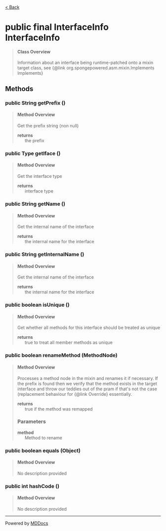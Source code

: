[< Back](../README.md)
# public final InterfaceInfo InterfaceInfo #
>#### Class Overview ####
>Information about an interface being runtime-patched onto a mixin target
 class, see {@link org.spongepowered.asm.mixin.Implements Implements}
## Methods ##
### public String getPrefix () ###
>#### Method Overview ####
>Get the prefix string (non null)
>
>**returns**<br />
>&nbsp;&nbsp;&nbsp;&nbsp;&nbsp;&nbsp;the prefix
>
### public Type getIface () ###
>#### Method Overview ####
>Get the interface type
>
>**returns**<br />
>&nbsp;&nbsp;&nbsp;&nbsp;&nbsp;&nbsp;interface type
>
### public String getName () ###
>#### Method Overview ####
>Get the internal name of the interface
>
>**returns**<br />
>&nbsp;&nbsp;&nbsp;&nbsp;&nbsp;&nbsp;the internal name for the interface
>
### public String getInternalName () ###
>#### Method Overview ####
>Get the internal name of the interface
>
>**returns**<br />
>&nbsp;&nbsp;&nbsp;&nbsp;&nbsp;&nbsp;the internal name for the interface
>
### public boolean isUnique () ###
>#### Method Overview ####
>Get whether all methods for this interface should be treated as unique
>
>**returns**<br />
>&nbsp;&nbsp;&nbsp;&nbsp;&nbsp;&nbsp;true to treat all member methods as unique
>
### public boolean renameMethod (MethodNode) ###
>#### Method Overview ####
>Processes a method node in the mixin and renames it if necessary. If the
 prefix is found then we verify that the method exists in the target
 interface and throw our teddies out of the pram if that's not the case
 (replacement behaviour for {@link Override} essentially.
>
>**returns**<br />
>&nbsp;&nbsp;&nbsp;&nbsp;&nbsp;&nbsp;true if the method was remapped
>
>### Parameters ###
>**method**<br />
>&nbsp;&nbsp;&nbsp;&nbsp;&nbsp;&nbsp;Method to rename
>
### public boolean equals (Object) ###
>#### Method Overview ####
>No description provided
>
### public int hashCode () ###
>#### Method Overview ####
>No description provided
>

---
Powered by [MDDocs](https://github.com/VRCube/MDDocs)